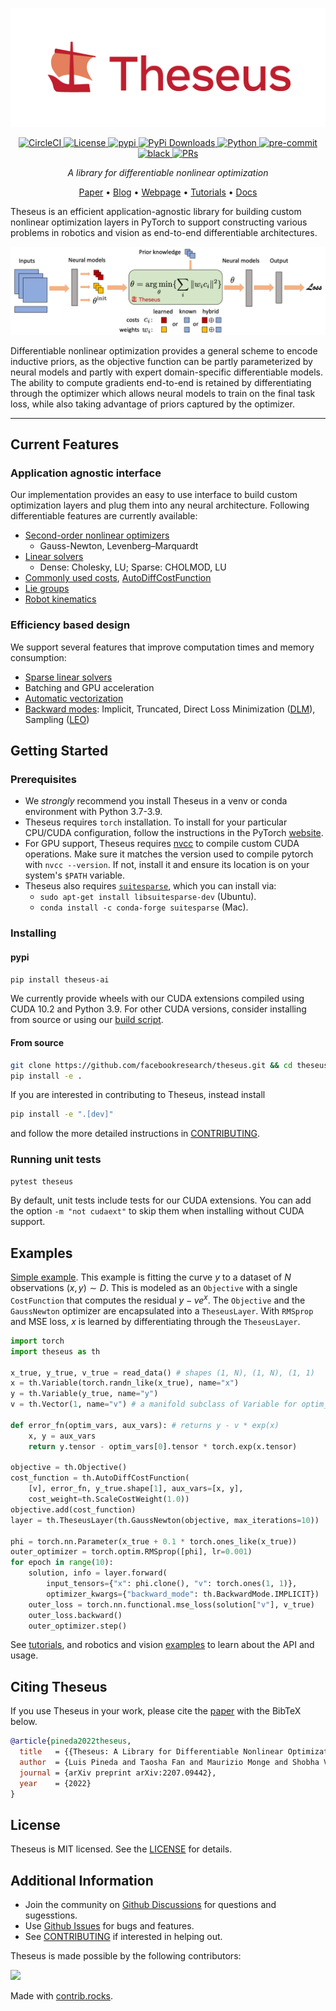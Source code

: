 ![](https://raw.githubusercontent.com/facebookresearch/theseus/main/docs/source/img/theseus-color-horizontal.png)

<p align="center">
    <!-- CI -->
    <a href="https://circleci.com/gh/facebookresearch/theseus/tree/main">
        <img src="https://circleci.com/gh/facebookresearch/theseus/tree/main.svg?style=svg" alt="CircleCI" height="20">
    </a>
    <!-- License -->
    <a href="https://github.com/facebookresearch/theseus/blob/main/LICENSE">
        <img src="https://img.shields.io/badge/license-MIT-blue.svg" alt="License" height="20">
    </a>
    <!-- pypi -->
    <a href="https://pypi.org/project/theseus-ai/">
        <img src="https://img.shields.io/pypi/v/theseus-ai" alt="pypi"
        heigh="20">
    <!-- Downloads counter -->
    <a href="https://pypi.org/project/theseus-ai/">
        <img src="https://pepy.tech/badge/theseus-ai" alt="PyPi Downloads" height="20">
    </a>
    <!-- Python -->
    <a href="https://www.python.org/downloads/release/">
        <img src="https://img.shields.io/badge/python-3.7%20%7C%203.8%20%7C%203.9-blue.svg" alt="Python" height="20">
    </a>
    <!-- Pre-commit -->
    <a href="https://github.com/pre-commit/pre-commit">
        <img src="https://img.shields.io/badge/pre--commit-enabled-green?logo=pre-commit&logoColor=white" alt="pre-commit" height="20">
    </a>
    <!-- Black -->
    <a href="https://github.com/psf/black">
        <img src="https://img.shields.io/badge/code%20style-black-000000.svg" alt="black" height="20">
    </a>
    <!-- PRs -->
    <a href="https://github.com/facebookresearch/theseus/blob/main/CONTRIBUTING.md">
        <img src="https://img.shields.io/badge/PRs-welcome-green.svg" alt="PRs" height="20">
    </a>
</p>

<p align="center">
    <i>A library for differentiable nonlinear optimization</i>
</p>

<p align="center">
    <a href="https://arxiv.org/abs/2207.09442">Paper</a> •
    <a href="https://ai.facebook.com/blog/theseus-a-library-for-encoding-domain-knowledge-in-end-to-end-ai-models/">Blog</a> •
    <a href="https://sites.google.com/view/theseus-ai/">Webpage</a> •
    <a href="https://github.com/facebookresearch/theseus/tree/main/tutorials">Tutorials</a> •
    <a href="https://theseus-ai.readthedocs.io/">Docs</a>
</p>

Theseus is an efficient application-agnostic library for building custom nonlinear optimization layers in PyTorch to support constructing various problems in robotics and vision as end-to-end differentiable architectures.

![](https://raw.githubusercontent.com/facebookresearch/theseus/main/docs/source/img/theseuslayer.png)

Differentiable nonlinear optimization provides a general scheme to encode inductive priors, as the objective function can be partly parameterized by neural models and partly with expert domain-specific differentiable models. The ability to compute gradients end-to-end is retained by differentiating through the optimizer which allows neural models to train on the final task loss, while also taking advantage of priors captured by the optimizer.

-----

## Current Features

### Application agnostic interface
Our implementation provides an easy to use interface to build custom optimization layers and plug them into any neural architecture. Following differentiable features are currently available:
- [Second-order nonlinear optimizers](https://github.com/facebookresearch/theseus/tree/main/theseus/optimizer/nonlinear)
    - Gauss-Newton, Levenberg–Marquardt
- [Linear solvers](https://github.com/facebookresearch/theseus/tree/main/theseus/optimizer/linear)
    - Dense: Cholesky, LU; Sparse: CHOLMOD, LU
- [Commonly used costs](https://github.com/facebookresearch/theseus/tree/main/theseus/embodied), [AutoDiffCostFunction](https://github.com/facebookresearch/theseus/blob/main/theseus/core/cost_function.py)
- [Lie groups](https://github.com/facebookresearch/theseus/tree/main/theseus/geometry)
- [Robot kinematics](https://github.com/facebookresearch/theseus/blob/main/theseus/embodied/kinematics/kinematics_model.py)

### Efficiency based design
We support several features that improve computation times and memory consumption:
- [Sparse linear solvers](https://github.com/facebookresearch/theseus/tree/main/theseus/optimizer/linear)
- Batching and GPU acceleration
- [Automatic vectorization](https://github.com/facebookresearch/theseus/blob/main/theseus/core/vectorizer.py)
- [Backward modes](https://github.com/facebookresearch/theseus/blob/main/theseus/optimizer/nonlinear/nonlinear_optimizer.py): Implicit, Truncated, Direct Loss Minimization ([DLM](https://github.com/facebookresearch/theseus/blob/main/theseus/theseus_layer.py)), Sampling ([LEO](https://github.com/facebookresearch/theseus/blob/main/examples/state_estimation_2d.py))


## Getting Started

### Prerequisites
- We *strongly* recommend you install Theseus in a venv or conda environment with Python 3.7-3.9.
- Theseus requires `torch` installation. To install for your particular CPU/CUDA configuration, follow the instructions in the PyTorch [website](https://pytorch.org/get-started/locally/).
- For GPU support, Theseus requires [nvcc](https://docs.nvidia.com/cuda/cuda-compiler-driver-nvcc/index.html) to compile custom CUDA operations. Make sure it matches the version used to compile pytorch with `nvcc --version`. If not, install it and ensure its location is on your system's `$PATH` variable.
- Theseus also requires [`suitesparse`](https://people.engr.tamu.edu/davis/suitesparse.html), which you can install via:
    - `sudo apt-get install libsuitesparse-dev` (Ubuntu).
    - `conda install -c conda-forge suitesparse` (Mac).
    
### Installing
#### **pypi**
```bash
pip install theseus-ai
```
We currently provide wheels with our CUDA extensions compiled using CUDA 10.2 and Python 3.9.
For other CUDA versions, consider installing from source or using our 
[build script](https://github.com/facebookresearch/theseus/blob/main/build_scripts/build_wheel.sh).

#### **From source**
```bash
git clone https://github.com/facebookresearch/theseus.git && cd theseus
pip install -e .
```
If you are interested in contributing to Theseus, instead install
```bash
pip install -e ".[dev]"
```
and follow the more detailed instructions in [CONTRIBUTING](https://github.com/facebookresearch/theseus/blob/main/CONTRIBUTING.md).

### Running unit tests
```bash
pytest theseus
```
By default, unit tests include tests for our CUDA extensions. You can add the option `-m "not cudaext"` to skip them when installing without CUDA support.


## Examples

[Simple example](https://github.com/facebookresearch/theseus/blob/main/examples/simple_example.py). This example is fitting the curve $y$ to a dataset of $N$ observations $(x,y) \sim D$. This is modeled as an `Objective` with a single `CostFunction` that computes the residual $y - v e^x$. The `Objective` and the `GaussNewton` optimizer are encapsulated into a `TheseusLayer`. With `RMSprop` and MSE loss, $x$ is learned by differentiating through the `TheseusLayer`.

```python
import torch
import theseus as th

x_true, y_true, v_true = read_data() # shapes (1, N), (1, N), (1, 1)
x = th.Variable(torch.randn_like(x_true), name="x")
y = th.Variable(y_true, name="y")
v = th.Vector(1, name="v") # a manifold subclass of Variable for optim_vars

def error_fn(optim_vars, aux_vars): # returns y - v * exp(x)
    x, y = aux_vars
    return y.tensor - optim_vars[0].tensor * torch.exp(x.tensor)

objective = th.Objective()
cost_function = th.AutoDiffCostFunction(
    [v], error_fn, y_true.shape[1], aux_vars=[x, y],
    cost_weight=th.ScaleCostWeight(1.0))
objective.add(cost_function)
layer = th.TheseusLayer(th.GaussNewton(objective, max_iterations=10))

phi = torch.nn.Parameter(x_true + 0.1 * torch.ones_like(x_true))
outer_optimizer = torch.optim.RMSprop([phi], lr=0.001)
for epoch in range(10):
    solution, info = layer.forward(
        input_tensors={"x": phi.clone(), "v": torch.ones(1, 1)},
        optimizer_kwargs={"backward_mode": th.BackwardMode.IMPLICIT})
    outer_loss = torch.nn.functional.mse_loss(solution["v"], v_true)
    outer_loss.backward()
    outer_optimizer.step()
```

See [tutorials](https://github.com/facebookresearch/theseus/blob/main/tutorials/), and robotics and vision [examples](https://github.com/facebookresearch/theseus/tree/main/examples) to learn about the API and usage.


## Citing Theseus

If you use Theseus in your work, please cite the [paper](https://arxiv.org/abs/2207.09442) with the BibTeX below.

```bibtex
@article{pineda2022theseus,
  title   = {{Theseus: A Library for Differentiable Nonlinear Optimization}},
  author  = {Luis Pineda and Taosha Fan and Maurizio Monge and Shobha Venkataraman and Paloma Sodhi and Ricky Chen and Joseph Ortiz and Daniel DeTone and Austin Wang and Stuart Anderson and Jing Dong and Brandon Amos and Mustafa Mukadam},
  journal = {arXiv preprint arXiv:2207.09442},
  year    = {2022}
}
```


## License

Theseus is MIT licensed. See the [LICENSE](https://github.com/facebookresearch/theseus/blob/main/LICENSE) for details.


## Additional Information

- Join the community on [Github Discussions](https://github.com/facebookresearch/theseus/discussions) for questions and sugesstions.
- Use [Github Issues](https://github.com/facebookresearch/theseus/issues/new/choose) for bugs and features.
- See [CONTRIBUTING](https://github.com/facebookresearch/theseus/blob/main/CONTRIBUTING.md) if interested in helping out.

Theseus is made possible by the following contributors:

<a href="https://github.com/facebookresearch/theseus/graphs/contributors">
  <img src="https://contrib.rocks/image?repo=facebookresearch/theseus" />
</a>

Made with [contrib.rocks](https://contrib.rocks).
